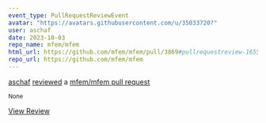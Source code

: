 ```yaml
---
event_type: PullRequestReviewEvent
avatar: "https://avatars.githubusercontent.com/u/35033720?"
user: aschaf
date: 2023-10-03
repo_name: mfem/mfem
html_url: https://github.com/mfem/mfem/pull/3869#pullrequestreview-1655197471
repo_url: https://github.com/mfem/mfem
---
```


<a href='https://github.com/aschaf' target='_blank'>aschaf</a> <a href='https://github.com/mfem/mfem/pull/3869#pullrequestreview-1655197471' target='_blank'>reviewed</a> a <a href='https://github.com/mfem/mfem/pull/3869' target='_blank'>mfem/mfem pull request</a>

<small>None</small>

<a href='https://github.com/mfem/mfem/pull/3869#pullrequestreview-1655197471' target='_blank'>View Review</a>